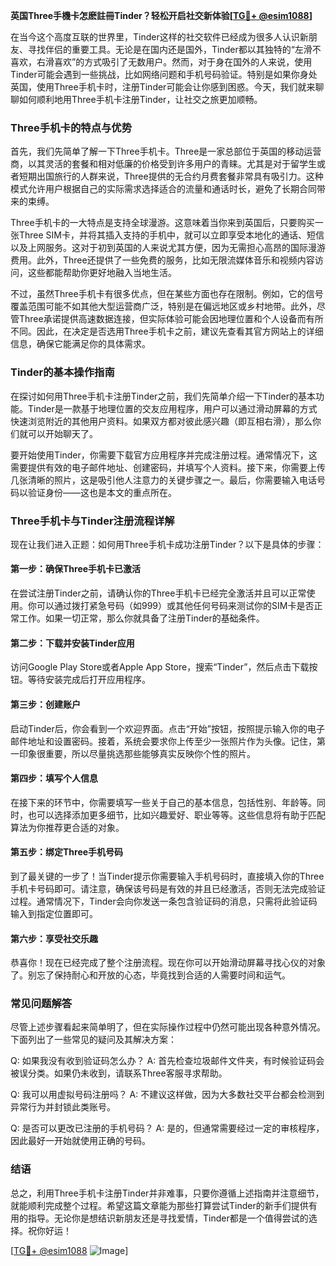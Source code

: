 **英国Three手機卡怎麽註冊Tinder？轻松开启社交新体验[[TG💪+ @esim1088](https://t.me/s/esim1088)]**

在当今这个高度互联的世界里，Tinder这样的社交软件已经成为很多人认识新朋友、寻找伴侣的重要工具。无论是在国内还是国外，Tinder都以其独特的“左滑不喜欢，右滑喜欢”的方式吸引了无数用户。然而，对于身在国外的人来说，使用Tinder可能会遇到一些挑战，比如网络问题和手机号码验证。特别是如果你身处英国，使用Three手机卡时，注册Tinder可能会让你感到困惑。今天，我们就来聊聊如何顺利地用Three手机卡注册Tinder，让社交之旅更加顺畅。

### Three手机卡的特点与优势

首先，我们先简单了解一下Three手机卡。Three是一家总部位于英国的移动运营商，以其灵活的套餐和相对低廉的价格受到许多用户的青睐。尤其是对于留学生或者短期出国旅行的人群来说，Three提供的无合约月费套餐非常具有吸引力。这种模式允许用户根据自己的实际需求选择适合的流量和通话时长，避免了长期合同带来的束缚。

Three手机卡的一大特点是支持全球漫游。这意味着当你来到英国后，只要购买一张Three SIM卡，并将其插入支持的手机中，就可以立即享受本地化的通话、短信以及上网服务。这对于初到英国的人来说尤其方便，因为无需担心高昂的国际漫游费用。此外，Three还提供了一些免费的服务，比如无限流媒体音乐和视频内容访问，这些都能帮助你更好地融入当地生活。

不过，虽然Three手机卡有很多优点，但在某些方面也存在限制。例如，它的信号覆盖范围可能不如其他大型运营商广泛，特别是在偏远地区或乡村地带。此外，尽管Three承诺提供高速数据连接，但实际体验可能会因地理位置和个人设备而有所不同。因此，在决定是否选用Three手机卡之前，建议先查看其官方网站上的详细信息，确保它能满足你的具体需求。

### Tinder的基本操作指南

在探讨如何用Three手机卡注册Tinder之前，我们先简单介绍一下Tinder的基本功能。Tinder是一款基于地理位置的交友应用程序，用户可以通过滑动屏幕的方式快速浏览附近的其他用户资料。如果双方都对彼此感兴趣（即互相右滑），那么你们就可以开始聊天了。

要开始使用Tinder，你需要下载官方应用程序并完成注册过程。通常情况下，这需要提供有效的电子邮件地址、创建密码，并填写个人资料。接下来，你需要上传几张清晰的照片，这是吸引他人注意力的关键步骤之一。最后，你需要输入电话号码以验证身份——这也是本文的重点所在。

### Three手机卡与Tinder注册流程详解

现在让我们进入正题：如何用Three手机卡成功注册Tinder？以下是具体的步骤：

#### 第一步：确保Three手机卡已激活
在尝试注册Tinder之前，请确认你的Three手机卡已经完全激活并且可以正常使用。你可以通过拨打紧急号码（如999）或其他任何号码来测试你的SIM卡是否正常工作。如果一切正常，那么你就具备了注册Tinder的基础条件。

#### 第二步：下载并安装Tinder应用
访问Google Play Store或者Apple App Store，搜索“Tinder”，然后点击下载按钮。等待安装完成后打开应用程序。

#### 第三步：创建账户
启动Tinder后，你会看到一个欢迎界面。点击“开始”按钮，按照提示输入你的电子邮件地址和设置密码。接着，系统会要求你上传至少一张照片作为头像。记住，第一印象很重要，所以尽量挑选那些能够真实反映你个性的照片。

#### 第四步：填写个人信息
在接下来的环节中，你需要填写一些关于自己的基本信息，包括性别、年龄等。同时，也可以选择添加更多细节，比如兴趣爱好、职业等等。这些信息将有助于匹配算法为你推荐更合适的对象。

#### 第五步：绑定Three手机号码
到了最关键的一步了！当Tinder提示你需要输入手机号码时，直接填入你的Three手机卡号码即可。请注意，确保该号码是有效的并且已经激活，否则无法完成验证过程。通常情况下，Tinder会向你发送一条包含验证码的消息，只需将此验证码输入到指定位置即可。

#### 第六步：享受社交乐趣
恭喜你！现在已经完成了整个注册流程。现在你可以开始滑动屏幕寻找心仪的对象了。别忘了保持耐心和开放的心态，毕竟找到合适的人需要时间和运气。

### 常见问题解答

尽管上述步骤看起来简单明了，但在实际操作过程中仍然可能出现各种意外情况。下面列出了一些常见的疑问及其解决方案：

Q: 如果我没有收到验证码怎么办？
A: 首先检查垃圾邮件文件夹，有时候验证码会被误分类。如果仍未收到，请联系Three客服寻求帮助。

Q: 我可以用虚拟号码注册吗？
A: 不建议这样做，因为大多数社交平台都会检测到异常行为并封锁此类账号。

Q: 是否可以更改已注册的手机号码？
A: 是的，但通常需要经过一定的审核程序，因此最好一开始就使用正确的号码。

### 结语

总之，利用Three手机卡注册Tinder并非难事，只要你遵循上述指南并注意细节，就能顺利完成整个过程。希望这篇文章能为那些打算尝试Tinder的新手们提供有用的指导。无论你是想结识新朋友还是寻找爱情，Tinder都是一个值得尝试的选择。祝你好运！

[[TG💪+ @esim1088](https://t.me/s/esim1088) ![Image](https://i.postimg.cc/4NQfJmqS/Snipaste-2025-05-13-00-14-12.png)]
